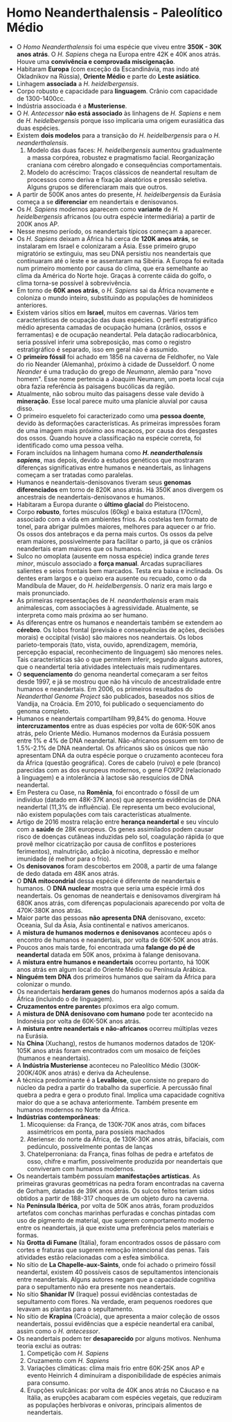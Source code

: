 # Homo Neanderthalensis - Paleolítico Médio

- O *Homo Neanderthalensis* foi uma espécie que viveu entre **350K - 30K anos atrás**. O *H. Sapiens* chega na Europa entre 42K e 40K anos atrás. Houve uma **convivência e comprovada miscigenação**.
- Habitaram **Europa** (com exceção da Escandinávia, mas indo até Okladnikov na Rússia), **Oriente Médio** e parte do **Leste asiático**.
- Linhagem **associada** a *H. heidelbergensis*.
- Corpo robusto e capacidade para **linguagem**. Crânio com capacidade de 1300-1400cc.
- Indústria associoada é a **Musteriense**.
- O *H. Antecessor* **não está associado** às linhagens de *H. Sapiens* e nem de *H. heidelbergensis* porque isso implicaria uma origem eurasiática das duas espécies.
- Existem **dois modelos** para a transição do *H. heidelbergensis* para o *H. neanderthalensis*.
    1. Modelo das duas faces: *H. heidelbergensis* aumentou gradualmente a massa corpórea, robustez e pragmatismo facial. Reorganização craniana com cérebro alongado e consequências comportamentais.
    2. Modelo do acréscimo: Traços clássicos de neandertal resultam de processos como deriva e fixação aleatórios e pressão seletiva. Alguns grupos se diferenciaram mais que outros.
- A partir de 500K anos antes do presente, *H. heidelbergensis* da Eurásia começa a se **diferenciar** em neandertais e denisovanos.
- Os *H. Sapiens* modernos aparecem como **variante** de *H. heidelbergensis* africanos (ou outra espécie intermediária) a partir de 200K anos AP.
- Nesse mesmo período, os neandertais típicos começam a aparecer.
- Os *H. Sapiens* deixam a África há cerca de **120K anos atrás**, se instalaram em Israel e colonizaram a Ásia. Esse primeiro grupo migratório se extinguiu, mas seu DNA persistiu nos neandertais que continuaram até o leste e se assentaram na Sibéria. A Europa foi evitada num primeiro momento por causa do clima, que era semelhante ao clima da América do Norte hoje. Graças à corrente cáida do golfo, o clima torna-se possível à sobrevivência.
- Em torno de **60K anos atrás**, o *H. Sapiens* sai da África novamente e coloniza o mundo inteiro, substituindo as populações de hominídeos anteriores.
- Existem vários sítios em **Israel**, muitos em cavernas. Vários tem características de ocupação das duas espécies. O perfil estratigráfico médio apresenta camadas de ocupação humana (crânios, ossos e ferramentas) e de ocupação neandertal. Pela datação radiocarbônica, seria possível inferir uma sobreposição, mas como o registro estratigráfico é separado, isso em geral não é assumido.
- O **primeiro fóssil** foi achado em 1856 na caverna de Feldhofer, no Vale do rio Neander (Alemanha), próximo à cidade de Dusseldorf. O nome *Neander* é uma tradução do grego de *Neumann*, alemão para "novo homem". Esse nome pertencia a Joaquim Neumann, um poeta local cuja obra fazia referência às paisagens bucólicas da região.
- Atualmente, não sobrou muito das paisagens desse vale devido à **mineração**. Esse local parece muito uma planície aluvial por causa disso.
- O primeiro esqueleto foi caracterizado como uma **pessoa doente**, devido às deformações características. As primeiras impressões foram de uma imagem mais próximo aos macacos, por causa dos desgastes dos ossos. Quando houve a classificação na espécie correta, foi identificado como uma pessoa velha.
- Foram incluídos na linhagem humana como ***H. neanderthalensis sapiens***, mas depois, devido a estudos genéticos que mostraram diferenças significativas entre humanos e neandertais, as linhagens começam a ser tratadas como paralelas.
- Humanos e neandertais-denisovanos tiveram seus **genomas diferenciados** em torno de 820K anos atrás. Há 350K anos divergem os ancestrais de neandertais-denisovanos e humanos.
- Habitaram a Europa durante o **último glacial** do Pleistoceno.
- Corpo **robusto**, fortes músculos (60kg) e baixa estatura (170cm), associado com a vida em ambientes frios. As costelas tem formato de tonel, para abrigar pulmões maiores, melhores para aquecer o ar frio. Os ossos dos antebraços e da perna mais curtos. Os ossos da pelve eram maiores, possivelmente para facilitar o parto, já que os crânios neandertais eram maiores que os humanos.
- Sulco no omoplata (ausente em nossa espécie) indica grande *teres minor*, músculo associado a **força manual**. Arcadas supraciliares salientes e seios frontais bem marcados. Testa era baixa e inclinada. Os dentes eram largos e o queixo era ausente ou recuado, como o da Mandíbula de Mauer, do *H. heidelbergensis*. O nariz era mais largo e mais pronunciado.
- As primeiras representações de *H. neanderthalensis* eram mais animalescas, com associações à agressividade. Atualmente, se interpreta como mais próxima ao ser humano.
- As diferenças entre os humanos e neandertais também se extendem ao **cérebro**. Os lobos frontal (previsão e consequências de ações, decisões morais) e occipital (visão) são maiores nos neandertais. Os lobos parieto-temporais (tato, vista, ouvido, aprendizagem, memória, percepção espacial, reconhecimento de linguagem) são menores neles. Tais características são o que permitem inferir, segundo alguns autores, que o neandertal teria atividades intelectuais mais rudimentares.
- O **sequenciamento** do genoma neandertal começaram a ser feitos desde 1997, e já se mostrou que não há vínculo de ancestralidade entre humanos e neandertais. Em 2006, os primeiros resultados do *Neanderthal Genome Project* são publicados, baseados nos sítios de Vandija, na Croácia. Em 2010, foi publicado o sequenciamento do genoma completo.
- Humanos e neandertais compartilham 99,84% do genoma. Houve **intercruzamentos** entre as duas espécies por volta de 60K-50K anos atrás, pelo Oriente Médio. Humanos modernos da Eurásia possuem entre 1% e 4% de DNA neandertal. Não-africanos possuem em torno de 1.5%-2.1% de DNA neandertal. Os africanos são os únicos  que não apresentam DNA da outra espécie porque o cruzamento aconteceu fora da África (questão geográfica). Cores de cabelo (ruivo) e pele (branco) parecidas com as dos europeus modernos, o gene FOXP2 (relacionado à linguagem) e a intolerância à lactose são resquícios de DNA neandertal.
- Em Pestera cu Oase, na **Romênia**, foi encontrado o fóssil de um indivíduo (datado em 48K-37K anos) que apresenta evidências de DNA neandertal (11,3% de influência). Ele representa um beco evolucional, não existem populações com tais características atualmente.
- Artigo de 2016 mostra relação entre **herança neandertal** e seu vínculo com a **saúde** de 28K europeus. Os genes assimilados podem causar risco de doenças cutâneas induzidas pelo sol, coagulação rápida (o que provê melhor cicatrização por causa de conflitos e posteriores ferimentos), malnutrição, adição à nicotina, depressão e melhor imunidade (é melhor para o frio).
- Os **denisovanos** foram descobertos em 2008, a partir de uma falange de dedo datada em 48K anos atrás.
- O **DNA mitocondrial** dessa espécie é diferente de neandertais e humanos. O **DNA nuclear** mostra que seria uma espécie irmã dos neandertais. Os genomas de neandertais e denisovamos divergiram há 680K anos atrás, com diferenças populacionais aparecendo por volta de 470K-380K anos atrás.
- Maior parte das pessoas **não apresenta DNA** denisovano, exceto: Oceania, Sul da Ásia, Ásia continental e nativos americanos.
- A **mistura de humanos modernos e denisovanos** aconteceu após o encontro de humanos e neandertais, por volta de 60K-50K anos atrás.
- Poucos anos mais tarde, foi encontrada uma **falange do pé de neandertal** datada em 50K anos, próxima à falange denisovana.
- A **mistura entre humanos e neandertais** ocorreu portanto, há 100K anos atrás em algum local do Oriente Médio ou Península Arábica.
- **Ninguém tem DNA** dos primeiros humanos que saíram da África para colonizar o mundo.
- Os neandertais **herdaram genes** do humanos modernos após a saída da África (incluindo o de linguagem).
- **Cruzamentos entre parente**s pŕoximos era algo comum.
- A **mistura de DNA denisovano com humano** pode ter acontecido na Indonésia por volta de 60K-50K anos atrás.
- A **mistura entre neandertais e não-africanos** ocorreu múltiplas vezes na Eurásia.
- Na **China** (Xuchang), restos de humanos modernos datados de 120K-105K anos atrás foram encontrados com um mosaico de feições (humanos e neandertais).
- A **Indústria Musteriense** aconteceu no Paleolítico Médio (300K-200K/40K anos atrás) e deriva da Acheulense. 
- A técnica predominante é a **Levalloise**, que consiste no preparo do núcleo da pedra a partir do trabalho da superfície. A percussão final quebra a pedra e gera o produto final. Implica uma capacidade cognitiva maior do que a se achava anteriormente. Também presente em humanos modernos no Norte da África.
- **Indústrias contemporâneas**: 
    1. Micoquiense: da França, de 130K-70K anos atrás, com bifaces assimétricos em ponta, para possíeis machados
    2. Ateriense: do norte da África, de 130K-30K anos atrás, bifaciais, com pedúnculo, possivelmente pontas de lanças
    3. Chatelperroniana: da França, finas folhas de pedra e artefatos de osso, chifre e marfim, possivelmente produzida por neandertais que conviveram com humanos modernos.
- Os neandertais também possuíam **manifestações artísticas**. As primeiras gravuras geométricas na pedra foram encontradas na caverna de Gorham, datadas de 39K anos atrás. Os sulcos feitos teriam sidos obtidos a partir de 188-317 choques de um objeto duro na caverna.
- Na **Península Ibérica**, por volta de 50K anos atrás, foram produzidos artefatos com conchas marinhas perfuradas e conchas pintadas com uso de pigmento de material, que sugerem comportamento moderno entre os neandertais, já que existe uma preferência pelos materiais e formas.
- Na **Grotta di Fumane** (Itália), foram encontrados ossos de pássaro com cortes e fraturas que sugerem remoção intencional das penas. Tais atividades estão relacionadas com a esfea simbólica.
- No sítio de **La Chapelle-aux-Saints**, onde foi achado o primeiro fóssil neandertal, existem 40 possíveis casos de sepultamentos intencionais entre neandertais. Alguns autores negam que a capacidade cognitiva para o sepultamento não era presente nos neandertais.
- No sítio **Shanidar IV** (Iraque) possui evidências contestadas de sepultamento com flores. Na verdade, eram pequenos roedores que levavam as plantas para o sepultamento.
- No sítio de **Krapina** (Croácia), que apresenta a maior coleção de ossos neandertais, possui evidências que a espécie neandertal era canibal, assim como o *H. antecessor*.
- Os neandertais podem ter **desaparecido** por alguns motivos. Nenhuma teoria exclui as outras:
    1. Competição com *H. Sapiens*
    2. Cruzamento com *H. Sapiens*
    3. Variações climáticas: clima mais frio entre 60K-25K anos AP e evento Heinrich 4 diminuíram a disponibilidade de espécies animais para consumo.
    4. Erupções vulcânicas: por volta de 40K anos atrás no Cáucaso e na Itália, as erupções acabaram com espécies vegetais, que reduziram as populações herbívoras e onívoras, principais alimentos de neandertais.